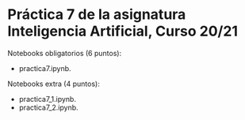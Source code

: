 # Práctica 7 de la asignatura Inteligencia Artificial, Curso 20/21

Notebooks obligatorios (6 puntos):
- practica7.ipynb.

Notebooks extra (4 puntos):
- practica7_1.ipynb.
- practica7_2.ipynb.

